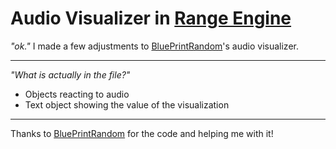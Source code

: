 

# Audio Visualizer in [Range Engine](https://rangeengine.tech)

*"ok."*
I made a few adjustments to [BluePrintRandom](https://github.com/BluePrintRandom/amprise)'s audio visualizer.
***
*"What is actually in the file?"*

 - Objects reacting to audio
 - Text object showing the value of the visualization
 ***
Thanks to [BluePrintRandom](https://github.com/BluePrintRandom) for the code and helping me with it!
